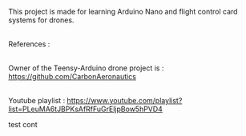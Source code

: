 This project is made for learning Arduino Nano and flight control card systems for drones. <br /> <br />

References : <br /> <br />

  Owner of the Teensy-Arduino drone project is : https://github.com/CarbonAeronautics <br /> <br />
  
  Youtube playlist : https://www.youtube.com/playlist?list=PLeuMA6tJBPKsAfRfFuGrEljpBow5hPVD4

  test cont

